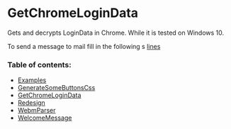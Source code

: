 # GetChromeLoginData
Gets and decrypts LoginData in Chrome.
While it is tested on Windows 10.

To send a message to mail fill in the following s [lines](https://github.com/Skevary/SomeScriptsEtc/blob/master/GetChromeLoginData/src/main/java/Main.java#L65)

### Table of contents:
- [Examples](https://github.com/Skevary/SomeScriptsEtc/tree/master/Examples/src)
- [GenerateSomeButtonsCss](https://github.com/Skevary/SomeScriptsEtc/tree/master/GenerateSomeButtonsCss)
- [GetChromeLoginData](https://github.com/Skevary/SomeScriptsEtc/tree/master/GetChromeLoginData)
- [Redesign](https://github.com/Skevary/SomeScriptsEtc/tree/master/Redesign)
- [WebmParser](https://github.com/Skevary/SomeScriptsEtc/tree/master/WebmParser)
- [WelcomeMessage](https://github.com/Skevary/SomeScriptsEtc/tree/master/WelcomeMessage)